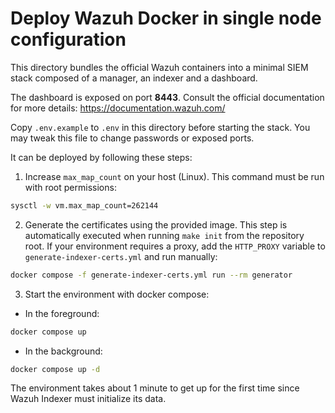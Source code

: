 # Deploy Wazuh Docker in single node configuration

This directory bundles the official Wazuh containers into a minimal SIEM stack composed of a manager, an indexer and a dashboard.

The dashboard is exposed on port **8443**. Consult the official documentation
for more details: <https://documentation.wazuh.com/>

Copy `.env.example` to `.env` in this directory before starting the stack.
You may tweak this file to change passwords or exposed ports.

It can be deployed by following these steps:

1) Increase `max_map_count` on your host (Linux). This command must be run with root permissions:
```bash
sysctl -w vm.max_map_count=262144
```
2) Generate the certificates using the provided image. This step is automatically executed when running `make init` from the repository root. If your environment requires a proxy, add the `HTTP_PROXY` variable to `generate-indexer-certs.yml` and run manually:
```bash
docker compose -f generate-indexer-certs.yml run --rm generator
```
3) Start the environment with docker compose:

- In the foreground:
```bash
docker compose up
```
- In the background:
```bash
docker compose up -d
```

The environment takes about 1 minute to get up for the first time since Wazuh Indexer must initialize its data.
